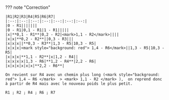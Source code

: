 ??? note "Correction"

    |R1|R2|R3|R4|R5|R6|R7|
    |:--:|:--:|:--:|:--:|:--:|:--:|:--:|
    |0 - R1|||||||
    |0 - R1|0,1 - R1|1 - R1|||||
    |x|**0,1 - R1**|0,2 - R2|<mark>1,1 - R2</mark>||||
    |x|x|**0,2 - R2**||0,3 - R3|||
    |x|x|x||**0,3 - R3**|1,3 - R5|10,3 - R5|
    |x|x|x|<mark style="background: red"> 1,4 - R6</mark>||1,3 - R5|10,3 - R5|
    |x|x|x|**1,1 - R2**|x|1,2 - R4||
    |x|x|x|x|1,3 - R6|**1,2 - R4**|2,2 - R6|
    |x|x|x|x|x|x|**2,2 - R6**|
    
    On revient sur R4 avec un chemin plus long (<mark style="background: red"> 1,4 – R6 </mark>  > <mark> 1,1 - R2 </mark> ),  on reprend donc à partir de R4 mais avec le nouveau poids le plus petit.

    R1 ; R2 ; R4 ; R6 ; R7